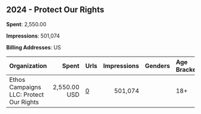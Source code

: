 ## 2024 - Protect Our Rights 
**Spent**: 2,550.00

**Impressions**: 501,074

**Billing Addresses**: US

|Organization|Spent|Urls|Impressions|Genders|Age Brackets|Country Codes|
|:---|---:|:---|---:|:---|:---|:---|
|Ethos Campaigns LLC: Protect Our Rights|2,550.00 USD|[0](https://www.snap.com/political-ads/asset/05489fc5cabeef0331ea17c25e2db9a0ae6d5a5c3dff83c0aed5a6b0aae2d63a?mediaType=mp4)|501,074||18+|united states|
